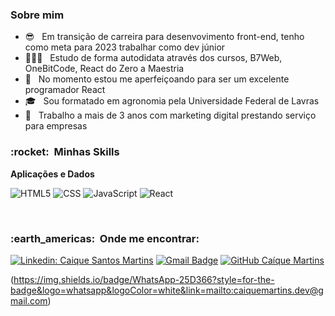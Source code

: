 <h3> Sobre mim </h3>

- 😎 &nbsp; Em transição de carreira para desenvovimento front-end, tenho como meta para 2023 trabalhar como dev júnior
- 👨🏻‍💻 &nbsp; Estudo de forma autodidata através dos cursos, B7Web, OneBitCode, React do Zero a Maestria
- 🌱 &nbsp; No momento estou me aperfeiçoando para ser um excelente programador React
- 🎓 &nbsp; Sou formatado em agronomia pela Universidade Federal de Lavras
- 🚀 &nbsp; Trabalho a mais de 3 anos com marketing digital prestando serviço para empresas

<h3> :rocket: &nbsp;Minhas Skills </h3>

**Aplicações e Dados**

  ![HTML5](https://img.shields.io/badge/-HTML5-333333?style=flat&logo=HTML5)
  ![CSS](https://img.shields.io/badge/-CSS-333333?style=flat&logo=CSS3&logoColor=1572B6)
   ![JavaScript](https://img.shields.io/badge/-JavaScript-333333?style=flat&logo=javascript)
  ![React](https://img.shields.io/badge/-React-333333?style=flat&logo=react)

<br/>

<h3> :earth_americas: &nbsp;Onde me encontrar: </h3> 

[![Linkedin: Caique Santos Martins](https://img.shields.io/badge/-Caíque_Martins-blue?style=flat-square&logo=Linkedin&logoColor=white&link=https://www.linkedin.com/in/caiquemartinsdev/)](https://www.linkedin.com/in/caiquemartinsdev/)
[![Gmail Badge](https://img.shields.io/badge/-caiquemartins.dev@gmail.com-006bed?style=flat-square&logo=Gmail&logoColor=white&link=mailto:caiquemartins.dev@gmail.com)](mailto:caiquemartins.dev@gmail.com)
[![GitHub Caíque Martins]( https://img.shields.io/github/followers/caiquemartinsdev?label=follow&style=social)](https://github.com/caiquemartinsdev)

(https://img.shields.io/badge/WhatsApp-25D366?style=for-the-badge&logo=whatsapp&logoColor=white&link=mailto:caiquemartins.dev@gmail.com)
